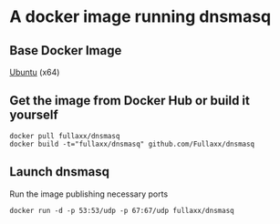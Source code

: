# A docker image running dnsmasq

## Base Docker Image
[Ubuntu](https://hub.docker.com/_/ubuntu) (x64)

## Get the image from Docker Hub or build it yourself
```
docker pull fullaxx/dnsmasq
docker build -t="fullaxx/dnsmasq" github.com/Fullaxx/dnsmasq
```

## Launch dnsmasq
Run the image publishing necessary ports
```
docker run -d -p 53:53/udp -p 67:67/udp fullaxx/dnsmasq
```
